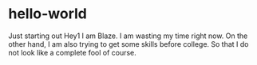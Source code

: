 # hello-world
Just starting out
Hey1
I am Blaze. I am wasting my time right now. On the other hand, I am also trying to get some skills before college.
So that I do not look like a complete fool of course.
